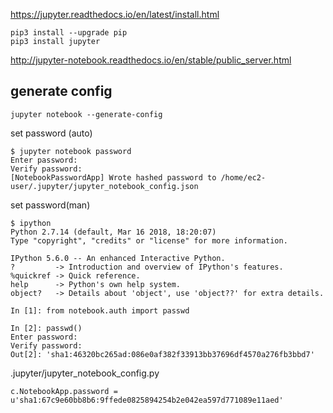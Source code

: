https://jupyter.readthedocs.io/en/latest/install.html


```
pip3 install --upgrade pip
pip3 install jupyter
```


http://jupyter-notebook.readthedocs.io/en/stable/public_server.html


generate config
--------
```
jupyter notebook --generate-config
```

set password (auto)
```
$ jupyter notebook password
Enter password:
Verify password:
[NotebookPasswordApp] Wrote hashed password to /home/ec2-user/.jupyter/jupyter_notebook_config.json
```

set password(man)
```
$ ipython
Python 2.7.14 (default, Mar 16 2018, 18:20:07)
Type "copyright", "credits" or "license" for more information.

IPython 5.6.0 -- An enhanced Interactive Python.
?         -> Introduction and overview of IPython's features.
%quickref -> Quick reference.
help      -> Python's own help system.
object?   -> Details about 'object', use 'object??' for extra details.

In [1]: from notebook.auth import passwd

In [2]: passwd()
Enter password:
Verify password:
Out[2]: 'sha1:46320bc265ad:086e0af382f33913bb37696df4570a276fb3bbd7'
```

.jupyter/jupyter_notebook_config.py
```
c.NotebookApp.password = u'sha1:67c9e60bb8b6:9ffede0825894254b2e042ea597d771089e11aed'
```
